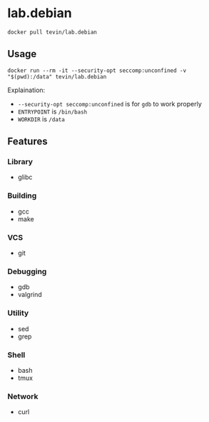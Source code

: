 # lab.debian

`docker pull tevin/lab.debian`

## Usage

```shell
docker run --rm -it --security-opt seccomp:unconfined -v "$(pwd):/data" tevin/lab.debian
```

Explaination:

- `--security-opt seccomp:unconfined` is for `gdb` to work properly
- `ENTRYPOINT` is `/bin/bash`
- `WORKDIR` is `/data`

## Features

### Library

- glibc

### Building

- gcc
- make

### VCS

- git

### Debugging

- gdb
- valgrind

### Utility

- sed
- grep

### Shell

- bash
- tmux

### Network

- curl

